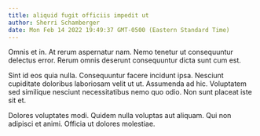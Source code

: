 ```yaml
---
title: aliquid fugit officiis impedit ut
author: Sherri Schamberger
date: Mon Feb 14 2022 19:49:37 GMT-0500 (Eastern Standard Time)
---
```

Omnis et in. At rerum aspernatur nam. Nemo tenetur ut consequuntur delectus error. Rerum omnis deserunt consequuntur dicta sunt cum est.

 Sint id eos quia nulla. Consequuntur facere incidunt ipsa. Nesciunt cupiditate doloribus laboriosam velit ut ut. Assumenda ad hic. Voluptatem sed similique nesciunt necessitatibus nemo quo odio. Non sunt placeat iste sit et.

 Dolores voluptates modi. Quidem nulla voluptas aut aliquam. Qui non adipisci et animi. Officia ut dolores molestiae.